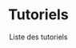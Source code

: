 ---
title: Tutoriels
subtitle: Liste des tutoriels
layout: documentation-category
type: tuto
show_sidebar: false
hero_height: is-small
---